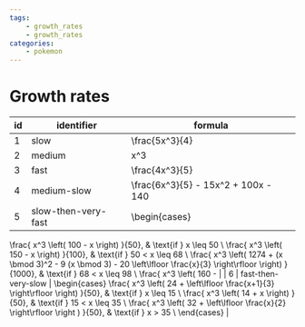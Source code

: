 ```yaml
---
tags:
    - growth_rates
    - growth_rates
categories:
    - pokemon
---
```


# Growth rates

| id |     identifier      |                                                                                                                                                                                               formula                                                                                                                                                                                                |
|----|---------------------|------------------------------------------------------------------------------------------------------------------------------------------------------------------------------------------------------------------------------------------------------------------------------------------------------------------------------------------------------------------------------------------------------|
| 1  | slow                | \frac{5x^3}{4}                                                                                                                                                                                                                                                                                                                                |
| 2  | medium              | x^3                                                                                                                                                                                                                                                                                                                                           |
| 3  | fast                | \frac{4x^3}{5}                                                                                                                                                                                                                                                                                                                                |
| 4  | medium-slow         | \frac{6x^3}{5} - 15x^2 + 100x - 140                                                                                                                                                                                                                                                                                                           |
| 5  | slow-then-very-fast | \begin{cases}
\frac{ x^3 \left( 100 - x \right) }{50},    & \text{if } x \leq 50  \\
\frac{ x^3 \left( 150 - x \right) }{100},   & \text{if } 50 < x \leq 68  \\
\frac{ x^3 \left( 1274 + (x \bmod 3)^2 - 9 (x \bmod 3) - 20 \left\lfloor \frac{x}{3} \right\rfloor \right) }{1000}, & \text{if } 68 < x \leq 98  \\
\frac{ x^3 \left( 160 -  |
| 6  | fast-then-very-slow | \begin{cases}
\frac{ x^3 \left( 24 + \left\lfloor \frac{x+1}{3} \right\rfloor \right) }{50},  & \text{if } x \leq 15  \\
\frac{ x^3 \left( 14 + x \right) }{50},     & \text{if } 15 < x \leq 35  \\
\frac{ x^3 \left( 32 + \left\lfloor \frac{x}{2} \right\rfloor \right ) }{50},   & \text{if } x > 35  \\
\end{cases}                      |

